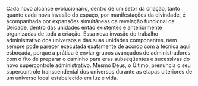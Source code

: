 ﻿Cada novo alcance evolucionário, dentro de um setor da criação, tanto quanto cada nova invasão do espaço, por manifestações da divindade, é acompanhada por expansões simultâneas da revelação funcional da Deidade, dentro das unidades então existentes e anteriormente organizadas de toda a criação. Essa nova invasão do trabalho administrativo dos universos e das suas unidades componentes, nem sempre pode parecer executada exatamente de acordo com a técnica aqui esboçada, porque a prática é enviar grupos avançados de administradores com o fito de preparar o caminho para eras subseqüentes e sucessivas do novo supercontrole administrativo. Mesmo Deus, o Último, prenuncia o seu supercontrole transcendental dos universos durante as etapas ulteriores de um universo local estabelecido em luz e vida.
